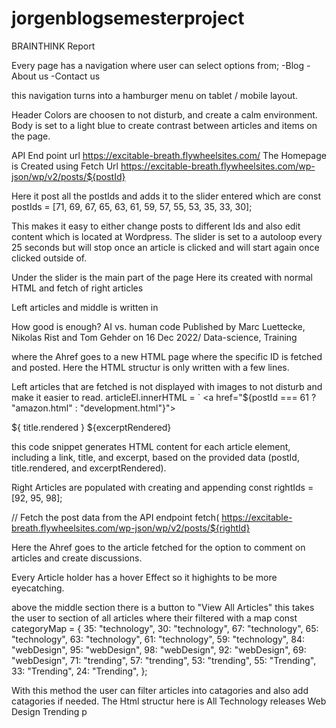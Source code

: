 # jorgenblogsemesterproject

BRAINTHINK Report

Every page has a navigation where user can select options from; -Blog -About us -Contact us

this navigation turns into a hamburger menu on tablet / mobile layout.

Header Colors are choosen to not disturb, and create a calm environment. Body is set to a light blue to create contrast between articles and items on the page.

API End point url https://excitable-breath.flywheelsites.com/ The Homepage is Created using Fetch Url https://excitable-breath.flywheelsites.com/wp-json/wp/v2/posts/${postId}

Here it post all the postIds and adds it to the slider entered which are const postIds = [71, 69, 67, 65, 63, 61, 59, 57, 55, 53, 35, 33, 30];

This makes it easy to either change posts to different Ids and also edit content which is located at Wordpress. The slider is set to a autoloop every 25 seconds but will stop once an article is clicked and will start again once clicked outside of.

Under the slider is the main part of the page Here its created with normal HTML and fetch of right articles

Left articles and middle is written in


How good is enough? AI vs. human code
                        Published by Marc Luettecke, Nikolas Rist and Tom Gehder                         on 16 Dec 2022/ Data-science, Training                       

                    
where the Ahref goes to a new HTML page where the specific ID is fetched and posted. Here the HTML structur is only written with a few lines.

        
      
Left articles that are fetched is not displayed with images to not disturb and make it easier to read. articleEl.innerHTML = ` <a href="${postId === 61 ? "amazon.html" : "development.html"}">

${ title.rendered }
${excerptRendered}

this code snippet generates HTML content for each article element, including a link, title, and excerpt, based on the provided data (postId, title.rendered, and excerptRendered).

Right Articles are populated with creating and appending const rightIds = [92, 95, 98];

// Fetch the post data from the API endpoint         fetch(           https://excitable-breath.flywheelsites.com/wp-json/wp/v2/posts/${rightId}

Here the Ahref goes to the article fetched for the option to comment on articles and create discussions.

Every Article holder has a hover Effect so it highights to be more eyecatching.

above the middle section there is a button to "View All Articles" this takes the user to section of all articles where their filtered with a map const categoryMap = { 35: "technology", 30: "technology", 67: "technology", 65: "technology", 63: "technology", 61: "technology", 59: "technology", 84: "webDesign", 95: "webDesign", 98: "webDesign", 92: "webDesign", 69: "webDesign", 71: "trending", 57: "trending", 53: "trending", 55: "Trending", 33: "Trending", 24: "Trending", };

With this method the user can filter articles into catagories and also add catagories if needed. The Html structur here is All Technology releases Web Design Trending p
